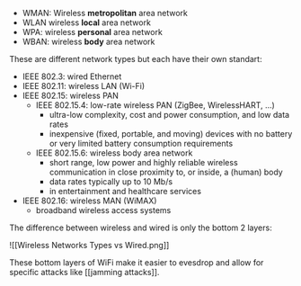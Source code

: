 - WMAN: Wireless **metropolitan** area network
- WLAN wireless **local** area network
- WPA: wireless **personal** area network 
- WBAN: wireless **body** area network 

These are different network types but each have their own standart:

- IEEE 802.3: wired Ethernet 
- IEEE 802.11: wireless LAN (Wi-Fi) 
- IEEE 802.15: wireless PAN 
	- IEEE 802.15.4: low-rate wireless PAN (ZigBee, WirelessHART, …) 
		- ultra-low complexity, cost and power consumption, and low data rates 
		- inexpensive (fixed, portable, and moving) devices with no battery or very limited battery consumption requirements 
	- IEEE 802.15.6: wireless body area network 
		- short range, low power and highly reliable wireless communication in close proximity to, or inside, a (human) body 
		- data rates typically up to 10 Mb/s 
		- in entertainment and healthcare services 
- IEEE 802.16: wireless MAN (WiMAX) 
	- broadband wireless access systems

The difference between wireless and wired is only the bottom 2 layers:

![[Wireless Networks Types vs Wired.png]]

These bottom layers of WiFi make it easier to evesdrop and allow for specific attacks like [[jamming attacks]].

